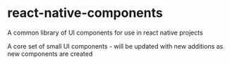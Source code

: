 # react-native-components
A common library of UI components for use in react native projects

A core set of small UI components - will be updated with new additions as new components are created
